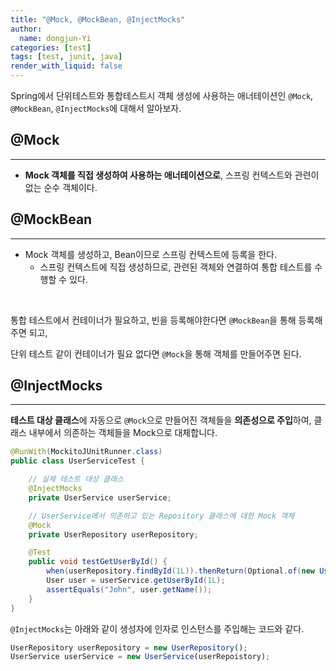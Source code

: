 ```yaml
---
title: "@Mock, @MockBean, @InjectMocks"
author:
  name: dongjun-Yi
categories: [test]
tags: [test, junit, java]
render_with_liquid: false
---
```

Spring에서 단위테스트와 통합테스트시 객체 생성에 사용하는 애너테이션인 `@Mock`, `@MockBean`, `@InjectMocks`에 대해서 알아보자.

## **@Mock**

---

- **Mock 객체를 직접 생성하여 사용하는 애너테이션으로**, 스프링 컨텍스트와 관련이 없는 순수 객체이다.

## **@MockBean**

---

- Mock 객체를 생성하고, Bean이므로 스프링 컨텍스트에 등록을 한다.
    - 스프링 컨텍스트에 직접 생성하므로, 관련된 객체와 연결하여 통합 테스트를 수행할 수 있다.

​

통합 테스트에서 컨테이너가 필요하고, 빈을 등록해야한다면 `@MockBean`을 통해 등록해주면 되고,

단위 테스트 같이 컨테이너가 필요 없다면 `@Mock`을 통해 객체를 만들어주면 된다.

## @InjectMocks

---

**테스트 대상 클래스**에 자동으로 `@Mock`으로 만들어진 객체들을 **의존성으로 주입**하여, 클래스 내부에서 의존하는 객체들을 Mock으로 대체합니다.

```java
@RunWith(MockitoJUnitRunner.class)
public class UserServiceTest {

    // 실제 테스트 대상 클래스
    @InjectMocks
    private UserService userService;

    // UserService에서 의존하고 있는 Repository 클래스에 대한 Mock 객체
    @Mock
    private UserRepository userRepository;

    @Test
    public void testGetUserById() {
        when(userRepository.findById(1L)).thenReturn(Optional.of(new User(1L, "John")));
        User user = userService.getUserById(1L);
        assertEquals("John", user.getName());
    }
}

```

`@InjectMocks`는 아래와 같이 생성자에 인자로 인스턴스를 주입해는 코드와 같다.

```jsx
UserRepository userRepository = new UserRepository();
UserService userService = new UserService(userRepoistory);
```
